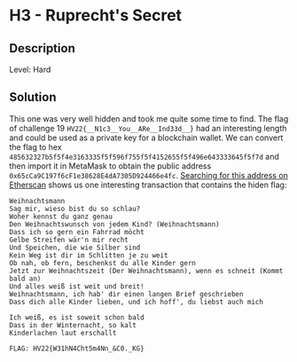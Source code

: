 # H3 - Ruprecht's Secret

## Description

Level: Hard<br/>

## Solution

This one was very well hidden and took me quite some time to find. The flag of challenge 19
`HV22{__N1c3__You__ARe__Ind33d__}` had an interesting length and could be used as a private key for a blockchain wallet.
We can convert the flag to hex `485632327b5f5f4e3163335f5f596f755f5f4152655f5f496e643333645f5f7d` and then import it in
MetaMask to obtain the public address `0x65cCa9C197f6cF1e38628E4dA7305D924466e4fc`. [Searching for this address on
Etherscan](https://goerli.etherscan.io/address/0x65cCa9C197f6cF1e38628E4dA7305D924466e4fc) shows us one interesting
transaction that contains the hiden flag:
```
Weihnachtsmann
Sag mir, wieso bist du so schlau?
Woher kennst du ganz genau
Den Weihnachtswunsch von jedem Kind? (Weihnachtsmann)
Dass ich so gern ein Fahrrad möcht
Gelbe Streifen wär'n mir recht
Und Speichen, die wie Silber sind
Kein Weg ist dir im Schlitten je zu weit
Ob nah, ob fern, beschenkst du alle Kinder gern
Jetzt zur Weihnachtszeit (Der Weihnachtsmann), wenn es schneit (Kommt bald an)
Und alles weiß ist weit und breit!
Weihnachtsmann, ich hab' dir einen langen Brief geschrieben
Dass dich alle Kinder lieben, und ich hoff', du liebst auch mich 

Ich weiß, es ist soweit schon bald
Dass in der Winternacht, so kalt
Kinderlachen laut erschallt

FLAG: HV22{W31hN4Cht5m4Nn_&C0._KG}
```
